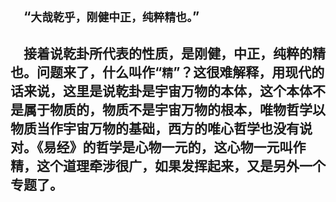 &emsp;“``大哉乾乎，刚健中正，纯粹精也。``”
---
&emsp;接着说乾卦所代表的性质，是刚健，中正，纯粹的精也。问题来了，什么叫作“``精``”？这很难解释，用现代的话来说，这里是说乾卦是宇宙万物的本体，这个本体不是属于物质的，物质不是宇宙万物的根本，唯物哲学以物质当作宇宙万物的基础，西方的唯心哲学也没有说对。《易经》的哲学是心物一元的，这心物一元叫作精，这个道理牵涉很广，如果发挥起来，又是另外一个专题了。
---
